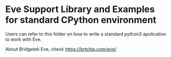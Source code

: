 # Eve Support Library and Examples for standard CPython environment   

Users can refer to this folder on how to write a standard python3 apolication to work with Eve. 


About Bridgetek Eve, check https://brtchip.com/eve/
